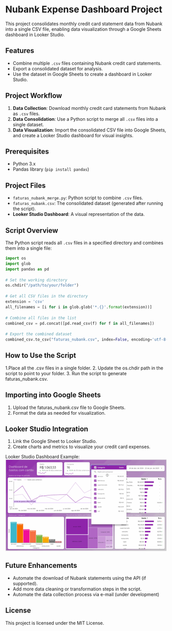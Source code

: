 # Nubank Expense Dashboard Project

This project consolidates monthly credit card statement data from Nubank into a single CSV file, enabling data visualization through a Google Sheets dashboard in Looker Studio.

## Features

- Combine multiple `.csv` files containing Nubank credit card statements.
- Export a consolidated dataset for analysis.
- Use the dataset in Google Sheets to create a dashboard in Looker Studio.

## Project Workflow

1. **Data Collection**: Download monthly credit card statements from Nubank as `.csv` files.
2. **Data Consolidation**: Use a Python script to merge all `.csv` files into a single dataset.
3. **Data Visualization**: Import the consolidated CSV file into Google Sheets, and create a Looker Studio dashboard for visual insights.

## Prerequisites

- Python 3.x
- Pandas library (`pip install pandas`)

## Project Files

- `faturas_nubank_merge.py`: Python script to combine `.csv` files.
- `faturas_nubank.csv`: The consolidated dataset (generated after running the script).
- **Looker Studio Dashboard**: A visual representation of the data.

## Script Overview

The Python script reads all `.csv` files in a specified directory and combines them into a single file:

```python
import os
import glob
import pandas as pd

# Set the working directory
os.chdir("/path/to/your/folder")

# Get all CSV files in the directory
extension = 'csv'
all_filenames = [i for i in glob.glob('*.{}'.format(extension))]

# Combine all files in the list
combined_csv = pd.concat([pd.read_csv(f) for f in all_filenames])

# Export the combined dataset
combined_csv.to_csv("faturas_nubank.csv", index=False, encoding='utf-8-sig')

```

## How to Use the Script

1.Place all the .csv files in a single folder.
2.	Update the os.chdir path in the script to point to your folder.
3.	Run the script to generate faturas_nubank.csv.

## Importing into Google Sheets

1.	Upload the faturas_nubank.csv file to Google Sheets.
2.	Format the data as needed for visualization.

## Looker Studio Integration

1.	Link the Google Sheet to Looker Studio.
2.	Create charts and metrics to visualize your credit card expenses.

Looker Studio Dashboard Example:
![](dashboard-cartao.gif)

## Future Enhancements

- Automate the download of Nubank statements using the API (if supported).
- Add more data cleaning or transformation steps in the script.
- Automate the data collection process via e-mail (under development)

## License

This project is licensed under the MIT License.






